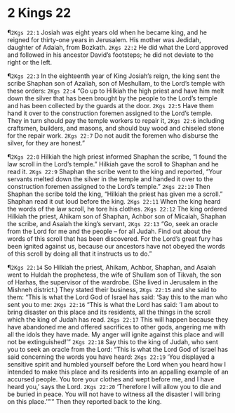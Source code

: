 # 2 Kings 22

¶`2Kgs 22:1` Josiah was eight years old when he became king, and he reigned for thirty-one years in Jerusalem. His mother was Jedidah, daughter of Adaiah, from Bozkath.
`2Kgs 22:2` He did what the Lord approved and followed in his ancestor David’s footsteps; he did not deviate to the right or the left.

¶`2Kgs 22:3` In the eighteenth year of King Josiah’s reign, the king sent the scribe Shaphan son of Azaliah, son of Meshullam, to the Lord’s temple with these orders:
`2Kgs 22:4` “Go up to Hilkiah the high priest and have him melt down the silver that has been brought by the people to the Lord’s temple and has been collected by the guards at the door.
`2Kgs 22:5` Have them hand it over to the construction foremen assigned to the Lord’s temple. They in turn should pay the temple workers to repair it,
`2Kgs 22:6` including craftsmen, builders, and masons, and should buy wood and chiseled stone for the repair work.
`2Kgs 22:7` Do not audit the foremen who disburse the silver, for they are honest.”

¶`2Kgs 22:8` Hilkiah the high priest informed Shaphan the scribe, “I found the law scroll in the Lord’s temple.” Hilkiah gave the scroll to Shaphan and he read it.
`2Kgs 22:9` Shaphan the scribe went to the king and reported, “Your servants melted down the silver in the temple and handed it over to the construction foremen assigned to the Lord’s temple.”
`2Kgs 22:10` Then Shaphan the scribe told the king, “Hilkiah the priest has given me a scroll.” Shaphan read it out loud before the king.
`2Kgs 22:11` When the king heard the words of the law scroll, he tore his clothes.
`2Kgs 22:12` The king ordered Hilkiah the priest, Ahikam son of Shaphan, Achbor son of Micaiah, Shaphan the scribe, and Asaiah the king’s servant,
`2Kgs 22:13` “Go, seek an oracle from the Lord for me and the people – for all Judah. Find out about the words of this scroll that has been discovered. For the Lord’s great fury has been ignited against us, because our ancestors have not obeyed the words of this scroll by doing all that it instructs us to do.”

¶`2Kgs 22:14` So Hilkiah the priest, Ahikam, Achbor, Shaphan, and Asaiah went to Huldah the prophetess, the wife of Shullam son of Tikvah, the son of Harhas, the supervisor of the wardrobe. (She lived in Jerusalem in the Mishneh district.) They stated their business,
`2Kgs 22:15` and she said to them: “This is what the Lord God of Israel has said: ‘Say this to the man who sent you to me:
`2Kgs 22:16` “This is what the Lord has said: ‘I am about to bring disaster on this place and its residents, all the things in the scroll which the king of Judah has read.
`2Kgs 22:17` This will happen because they have abandoned me and offered sacrifices to other gods, angering me with all the idols they have made. My anger will ignite against this place and will not be extinguished!’”
`2Kgs 22:18` Say this to the king of Judah, who sent you to seek an oracle from the Lord: “This is what the Lord God of Israel has said concerning the words you have heard:
`2Kgs 22:19` ‘You displayed a sensitive spirit and humbled yourself before the Lord when you heard how I intended to make this place and its residents into an appalling example of an accursed people. You tore your clothes and wept before me, and I have heard you,’ says the Lord.
`2Kgs 22:20` ‘Therefore I will allow you to die and be buried in peace. You will not have to witness all the disaster I will bring on this place.’”’” Then they reported back to the king.
